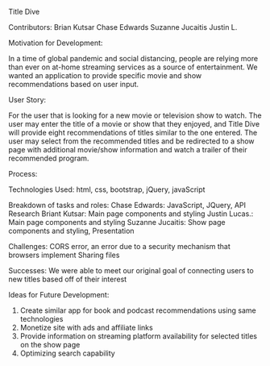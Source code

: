 Title Dive

Contributors:
  Brian Kutsar
  Chase Edwards
  Suzanne Jucaitis 
  Justin L.
 
Motivation for Development: 

In a time of global pandemic and social distancing, people are relying more than ever on at-home  streaming services as a source of entertainment. We wanted an application to provide specific movie and show recommendations based on user input.

User Story: 

For the user that is looking for a new movie or television show to watch. The user may enter the title of a movie or show that they enjoyed, and Title Dive will provide eight recommendations of titles similar to the one entered. The user may select from the recommended titles and be redirected to a show page with additional movie/show information and watch a trailer of their recommended program.

Process:

Technologies Used: html, css, bootstrap, jQuery, javaScript

Breakdown of tasks and roles:
  Chase Edwards: JavaScript, JQuery, API Research
  Briant Kutsar: Main page components and styling
  Justin Lucas.: Main page components and styling
  Suzanne Jucaitis: Show page components and styling, Presentation

Challenges:
  CORS error, an error due to a security mechanism that browsers implement
  Sharing files

Successes:
  We were able to meet our original goal of connecting users to new titles based off of their interest
  
 Ideas for Future Development:
  1. Create similar app for book and podcast recommendations using same technologies
  2. Monetize site with ads and affiliate links
  3. Provide information on streaming platform availability for selected titles on the show page 
  4. Optimizing search capability

